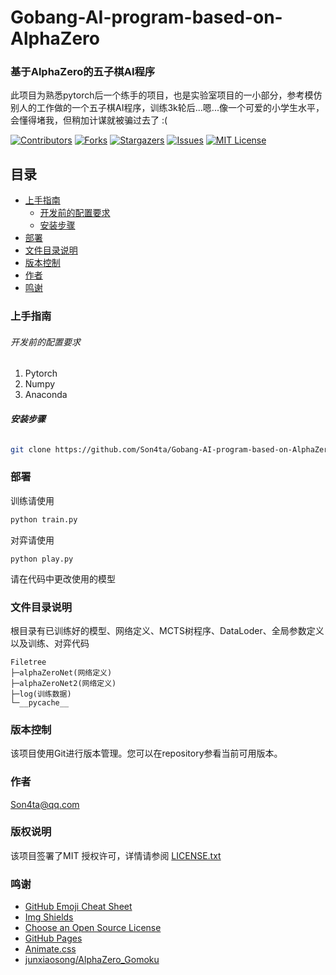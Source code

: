 

# Gobang-AI-program-based-on-AlphaZero 

### 基于AlphaZero的五子棋AI程序

此项目为熟悉pytorch后一个练手的项目，也是实验室项目的一小部分，参考模仿别人的工作做的一个五子棋AI程序，训练3k轮后...嗯...像一个可爱的小学生水平，会懂得堵我，但稍加计谋就被骗过去了 :(

[![Contributors][contributors-shield]][contributors-url]
[![Forks][forks-shield]][forks-url]
[![Stargazers][stars-shield]][stars-url]
[![Issues][issues-shield]][issues-url]
[![MIT License][license-shield]][license-url]




## 目录

- [上手指南](#上手指南)
  - [开发前的配置要求](#开发前的配置要求)
  - [安装步骤](#安装步骤)
- [部署](#部署)
- [文件目录说明](#文件目录说明)
- [版本控制](#版本控制)
- [作者](#作者)
- [鸣谢](#鸣谢)



### 上手指南

###### 开发前的配置要求

1. Pytorch
2. Numpy
2. Anaconda

###### **安装步骤**

```sh
git clone https://github.com/Son4ta/Gobang-AI-program-based-on-AlphaZero.git
```



### 部署

训练请使用

```sh
python train.py
```

对弈请使用

```
python play.py
```

请在代码中更改使用的模型



### 文件目录说明

根目录有已训练好的模型、网络定义、MCTS树程序、DataLoder、全局参数定义以及训练、对弈代码

```
Filetree 
├─alphaZeroNet(网络定义)
├─alphaZeroNet2(网络定义)
├─log(训练数据)
└─__pycache__

```



### 版本控制

该项目使用Git进行版本管理。您可以在repository参看当前可用版本。



### 作者

Son4ta@qq.com



### 版权说明

该项目签署了MIT 授权许可，详情请参阅 [LICENSE.txt](https://github.com/Son4ta/Gobang-AI-program-based-on-AlphaZero/blob/master/LICENSE.txt)



### 鸣谢


- [GitHub Emoji Cheat Sheet](https://www.webpagefx.com/tools/emoji-cheat-sheet)
- [Img Shields](https://shields.io)
- [Choose an Open Source License](https://choosealicense.com)
- [GitHub Pages](https://pages.github.com)
- [Animate.css](https://daneden.github.io/animate.css)
- [junxiaosong/AlphaZero_Gomoku](https://github.com/junxiaosong/AlphaZero_Gomoku)

<!-- links -->

[your-project-path]:Son4ta/Gobang-AI-program-based-on-AlphaZero
[contributors-shield]: https://img.shields.io/github/contributors/Son4ta/Gobang-AI-program-based-on-AlphaZero.svg?style=flat-square
[contributors-url]: https://github.com/Son4ta/Gobang-AI-program-based-on-AlphaZero/graphs/contributors
[forks-shield]: https://img.shields.io/github/forks/Son4ta/Gobang-AI-program-based-on-AlphaZero.svg?style=flat-square
[forks-url]: https://github.com/Son4ta/Gobang-AI-program-based-on-AlphaZero/network/members
[stars-shield]: https://img.shields.io/github/stars/Son4ta/Gobang-AI-program-based-on-AlphaZero.svg?style=flat-square
[stars-url]: https://github.com/Son4ta/Gobang-AI-program-based-on-AlphaZero/stargazers
[issues-shield]: https://img.shields.io/github/issues/Son4ta/Gobang-AI-program-based-on-AlphaZero.svg?style=flat-square
[issues-url]: https://img.shields.io/github/issues/Son4ta/Gobang-AI-program-based-on-AlphaZero.svg
[license-shield]: https://img.shields.io/github/license/Son4ta/Gobang-AI-program-based-on-AlphaZero.svg?style=flat-square
[license-url]: https://github.com/Son4ta/Gobang-AI-program-based-on-AlphaZero/blob/master/LICENSE.txt



